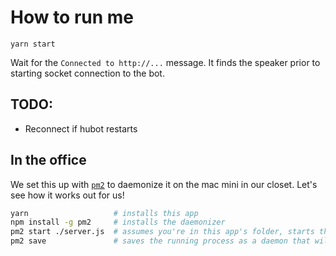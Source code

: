 # How to run me
`yarn start`

Wait for the `Connected to http://...` message. It finds the speaker prior to starting socket connection to the bot.

## TODO:
- Reconnect if hubot restarts

## In the office
We set this up with [`pm2`](http://pm2.keymetrics.io/docs/usage/quick-start/#setup-startup-script) to daemonize it on the mac mini in our closet.  Let's see how it works out for us!

```sh
yarn                   # installs this app
npm install -g pm2     # installs the daemonizer
pm2 start ./server.js  # assumes you're in this app's folder, starts the daemon
pm2 save               # saves the running process as a daemon that will be auto-restarted even after reboots
```
